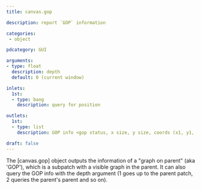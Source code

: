 ```yaml
---
title: canvas.gop

description: report `GOP` information

categories:
 - object

pdcategory: GUI

arguments:
- type: float
  description: depth
  default: 0 (current window)

inlets:
  1st:
  - type: bang
    description: query for position

outlets:
  1st:
  - type: list
    description: GOP info <gop status, x size, y size, coords (x1, y1, x2, y1)>

draft: false
---
```


The [canvas.gop] object outputs the information of a "graph on parent" (aka 'GOP'), which is a subpatch with a visible graph in the parent. It can also query the GOP info with the depth argument (1 goes up to the parent patch, 2 queries the parent's parent and so on).

